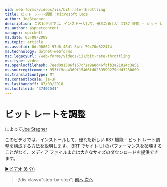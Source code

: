 ```yaml
---
uid: web-forms/videos/iis/bit-rate-throttling
title: ビット レート調整 |Microsoft Docs
author: JoeStagner
description: このビデオでは、インストールして、優れた新しい IIS7 機能 – ビット レート調整を構成する方法を説明します。 BRT とメディア ファイルやビッグ ダウンロードせずを提供することができます.
ms.author: aspnetcontent
manager: wpickett
ms.date: 03/09/2009
ms.topic: article
ms.assetid: 8dc90862-97d6-48d1-8bfc-79c70d622474
ms.technology: dotnet-webforms
msc.legacyurl: /web-forms/videos/iis/bit-rate-throttling
msc.type: video
ms.openlocfilehash: 7eed091306f157c71a9a8d46fcfb3a21814c3e51
ms.sourcegitcommit: 953ff9ea4369f154d6fd0239599279ddd3280009
ms.translationtype: MT
ms.contentlocale: ja-JP
ms.lasthandoff: 07/03/2018
ms.locfileid: "37402541"
---
```

<a name="bit-rate-throttling"></a>ビット レートを調整
====================
によって[Joe Stagner](https://github.com/JoeStagner)

このビデオでは、インストールして、優れた新しい IIS7 機能 – ビット レート調整を構成する方法を説明します。 BRT でサイト UI のパフォーマンスを破壊することがなく、メディア ファイルまたは大きなサイズのダウンロードを提供できます。

[&#9654;ビデオ (6 分)](https://channel9.msdn.com/Blogs/ASP-NET-Site-Videos/bit-rate-throttling)

> [!div class="step-by-step"]
> [前へ](installing-ftp7.md)
> [次へ](iis7-playlists.md)
